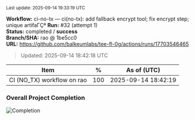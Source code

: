 <sub>Last update: 2025-09-14 19:33:19 UTC</sub>

<!-- BEGIN:RUN_SNAPSHOT -->

**Workflow:** ci-no-tx — ci(no-tx): add fallback encrypt tool; fix encrypt step; unique artifaΓÇª
**Run:** #32 (attempt 1)  
**Status:** completed / **success**  
**Branch/SHA:** rao @ 1be5cc0  
**URL:** https://github.com/balkeumlabs/tee-fl-0g/actions/runs/17703546465

> Updated: 2025-09-14 18:42:18 UTC

<!-- END:RUN_SNAPSHOT -->



<!-- BEGIN:PERCENTS -->

| Item                         | %   | As of (UTC)              |
|-----------------------------|-----|---------------------------|
| CI (NO_TX) workflow on rao  | 100 | 2025-09-14 18:42:19 |

<!-- END:PERCENTS -->



<!-- OVERALL_START -->
### Overall Project Completion
![Completion](https://img.shields.io/badge/completion-<PERCENT>%25-<COLOR>)
<!-- OVERALL_END -->





